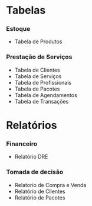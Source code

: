 # Tabelas
### Estoque
- Tabela de Produtos
### Prestação de Serviços
- Tabela de Clientes
- Tabela de Serviços
- Tabela de Profissionais
- Tabela de Pacotes
- Tabela de Agendamentos
- Tabela de Transações

# Relatórios
### Financeiro
- Relatório DRE
### Tomada de decisão
- Relatorio de Compra e Venda
- Relatório de Clientes
- Relatório de Pacotes
